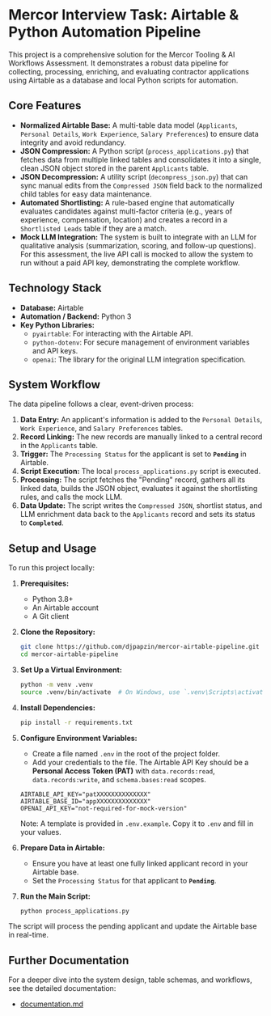 # Mercor Interview Task: Airtable & Python Automation Pipeline

This project is a comprehensive solution for the Mercor Tooling & AI Workflows Assessment. It demonstrates a robust data pipeline for collecting, processing, enriching, and evaluating contractor applications using Airtable as a database and local Python scripts for automation.

## Core Features

-   **Normalized Airtable Base:** A multi-table data model (`Applicants`, `Personal Details`, `Work Experience`, `Salary Preferences`) to ensure data integrity and avoid redundancy.
-   **JSON Compression:** A Python script (`process_applications.py`) that fetches data from multiple linked tables and consolidates it into a single, clean JSON object stored in the parent `Applicants` table.
-   **JSON Decompression:** A utility script (`decompress_json.py`) that can sync manual edits from the `Compressed JSON` field back to the normalized child tables for easy data maintenance.
-   **Automated Shortlisting:** A rule-based engine that automatically evaluates candidates against multi-factor criteria (e.g., years of experience, compensation, location) and creates a record in a `Shortlisted Leads` table if they are a match.
-   **Mock LLM Integration:** The system is built to integrate with an LLM for qualitative analysis (summarization, scoring, and follow-up questions). For this assessment, the live API call is mocked to allow the system to run without a paid API key, demonstrating the complete workflow.

## Technology Stack

-   **Database:** Airtable
-   **Automation / Backend:** Python 3
-   **Key Python Libraries:**
    -   `pyairtable`: For interacting with the Airtable API.
    -   `python-dotenv`: For secure management of environment variables and API keys.
    -   `openai`: The library for the original LLM integration specification.

## System Workflow

The data pipeline follows a clear, event-driven process:

1.  **Data Entry:** An applicant's information is added to the `Personal Details`, `Work Experience`, and `Salary Preferences` tables.
2.  **Record Linking:** The new records are manually linked to a central record in the `Applicants` table.
3.  **Trigger:** The `Processing Status` for the applicant is set to **`Pending`** in Airtable.
4.  **Script Execution:** The local `process_applications.py` script is executed.
5.  **Processing:** The script fetches the "Pending" record, gathers all its linked data, builds the JSON object, evaluates it against the shortlisting rules, and calls the mock LLM.
6.  **Data Update:** The script writes the `Compressed JSON`, shortlist status, and LLM enrichment data back to the `Applicants` record and sets its status to **`Completed`**.

## Setup and Usage

To run this project locally:

1.  **Prerequisites:**
    -   Python 3.8+
    -   An Airtable account
    -   A Git client

2.  **Clone the Repository:**
    ```bash
    git clone https://github.com/djpapzin/mercor-airtable-pipeline.git
    cd mercor-airtable-pipeline
    ```

3.  **Set Up a Virtual Environment:**
    ```bash
    python -m venv .venv
    source .venv/bin/activate  # On Windows, use `.venv\Scripts\activate`
    ```

4.  **Install Dependencies:**
    ```bash
    pip install -r requirements.txt
    ```

5.  **Configure Environment Variables:**
    -   Create a file named `.env` in the root of the project folder.
    -   Add your credentials to the file. The Airtable API Key should be a **Personal Access Token (PAT)** with `data.records:read`, `data.records:write`, and `schema.bases:read` scopes.
    ```
    AIRTABLE_API_KEY="patXXXXXXXXXXXXXX"
    AIRTABLE_BASE_ID="appXXXXXXXXXXXXXX"
    OPENAI_API_KEY="not-required-for-mock-version"
    ```
    
    Note: A template is provided in `.env.example`. Copy it to `.env` and fill in your values.

6.  **Prepare Data in Airtable:**
    -   Ensure you have at least one fully linked applicant record in your Airtable base.
    -   Set the `Processing Status` for that applicant to **`Pending`**.

7.  **Run the Main Script:**
    ```bash
    python process_applications.py
    ```

The script will process the pending applicant and update the Airtable base in real-time.

## Further Documentation

For a deeper dive into the system design, table schemas, and workflows, see the detailed documentation:

- [documentation.md](https://github.com/djpapzin/mercor-airtable-pipeline/blob/main/documentation.md)
